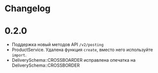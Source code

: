 # Changelog

# 0.2.0

- Поддержка новый методов API `/v2/posting`
- ProductService. Удалена функция `create`, вместо него используйте `import`. 
- DeliverySchema::CROSSBOARDER исправлена опечатка на DeliverySchema::CROSSBORDER